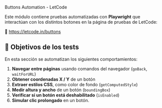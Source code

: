 Buttons Automation - LetCode

Este módulo contiene pruebas automatizadas con **Playwright** que interactúan con los distintos botones en la página de pruebas de LetCode:

🔗 https://letcode.in/buttons

## 🎯 Objetivos de los tests

En esta sección se automatizan los siguientes comportamientos:

1. **Navegar entre páginas** usando comandos del navegador (`goBack`, `waitForURL`)
2. **Obtener coordenadas X / Y** de un botón
3. **Extraer estilos CSS**, como color de fondo (`getComputedStyle`)
4. **Medir altura y ancho** de un botón (`boundingBox`)
5. **Verificar si un botón está deshabilitado** (`isEnabled`)
6. **Simular clic prolongado** en un botón.


